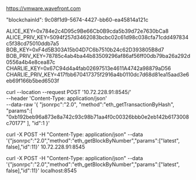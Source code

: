 https://vmware.wavefront.com


"blockchainId": 9c08f1d9-5674-4427-bb60-ea45814a121c


ALICE_KEY=0x784e2c4D95c9Be66Cb0B9cda5b39d72e7630bCa8
ALICE_PRIV_KEY=5094f257d3462083bcbc02c61d98c038cfa71cdd497834c5f38cd75010ddb7a5
BOB_KEY=0xF4d5B303A15b04D7C6b7510b24c62D393805B8d7
BOB_PRIV_KEY=78785c4ab4ba44b83509296af86af56ff00db79ba26a292d0556a4b4e8cea87c
CHARLIE_KEY=0x67C94d4a4fab02697513e4611A4742a98879aD56
CHARLIE_PRIV_KEY=417fbb670417375f2916a4b0110dc7d68d81ea15aad3e6eb69f166b5bed6503f





curl --location --request POST '10.72.228.91:8545/' \
--header 'Content-Type: application/json' \
--data-raw '{
	"jsonrpc":"2.0",
	"method":"eth_getTransactionByHash",
	"params":[
		"0xb192beb96a873e8a742c93c98b71aa4f0c00326bbb0e2eb142b6173008c70177"
	],
	"id":1
}'


curl -X POST -H "Content-Type: application/json" --data '{"jsonrpc":"2.0","method":"eth_getBlockByNumber","params":["latest", false],"id":11}' 10.72.228.91:8545



curl -X POST -H "Content-Type: application/json" --data '{"jsonrpc":"2.0","method":"eth_getBlockByNumber","params":["latest", false],"id":11}' localhost:8545
